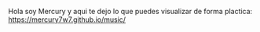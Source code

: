 Hola soy Mercury y aqui te dejo lo que puedes visualizar de forma plactica: https://mercury7w7.github.io/music/
